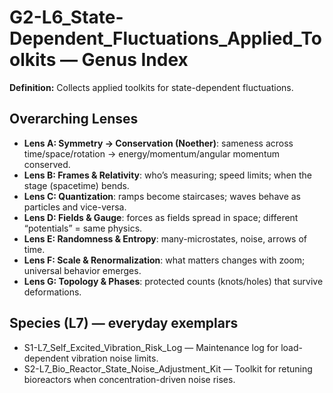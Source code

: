 # G2-L6_State-Dependent_Fluctuations_Applied_Toolkits — Genus Index
**Definition:** Collects applied toolkits for state-dependent fluctuations.

## Overarching Lenses

- **Lens A: Symmetry -> Conservation (Noether)**: sameness across time/space/rotation → energy/momentum/angular momentum conserved.
- **Lens B: Frames & Relativity**: who’s measuring; speed limits; when the stage (spacetime) bends.
- **Lens C: Quantization**: ramps become staircases; waves behave as particles and vice-versa.
- **Lens D: Fields & Gauge**: forces as fields spread in space; different “potentials” = same physics.
- **Lens E: Randomness & Entropy**: many-microstates, noise, arrows of time.
- **Lens F: Scale & Renormalization**: what matters changes with zoom; universal behavior emerges.
- **Lens G: Topology & Phases**: protected counts (knots/holes) that survive deformations.

## Species (L7) — everyday exemplars
- S1-L7_Self_Excited_Vibration_Risk_Log — Maintenance log for load-dependent vibration noise limits.
- S2-L7_Bio_Reactor_State_Noise_Adjustment_Kit — Toolkit for retuning bioreactors when concentration-driven noise rises.
